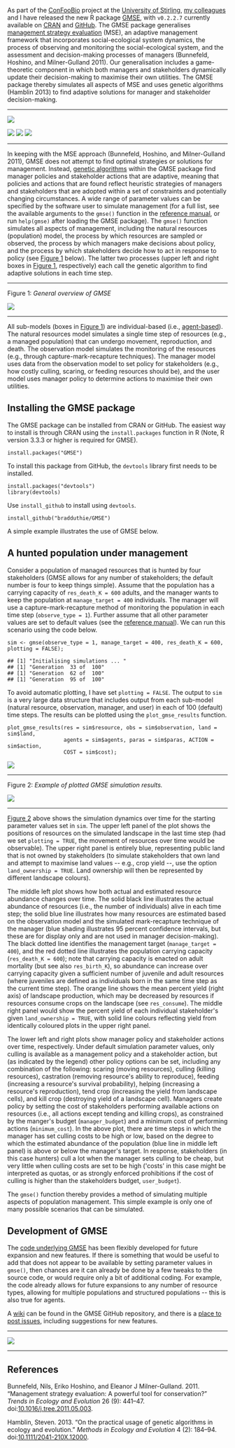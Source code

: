 As part of the [ConFooBio](https://sti-cs.org/confoobio/) project at the
[University of Stirling](http://www.stir.ac.uk/), [my
colleagues](https://sti-cs.org/contributors-2/) and I have released the
new R package [GMSE](https://bradduthie.github.io/gmse/), with
`v0.2.2.7` currently available on
[CRAN](https://CRAN.R-project.org/package=GMSE) and
[GitHub](https://github.com/bradduthie/gmse). The GMSE package
generalises [management strategy
evaluation](http://www.sciencedirect.com/science/article/pii/S0169534711001339)
(MSE), an adaptive management framework that incorporates
social-ecological system dynamics, the process of observing and
monitoring the social-ecological system, and the assessment and
decision-making processes of managers (Bunnefeld, Hoshino, and
Milner-Gulland 2011). Our generalisation includes a game-theoretic
component in which both managers and stakeholders dynamically update
their decision-making to maximise their own utilities. The GMSE package
thereby simulates all aspects of MSE and uses genetic algorithms
(Hamblin 2013) to find adaptive solutions for manager and stakeholder
decision-making.

------------------------------------------------------------------------

![](https://raw.githubusercontent.com/bradduthie/blog/10a5b6b1f6969050084e6806156272c24bc3340f/figures/GMSE_logo_name.png)

[![](http://www.r-pkg.org/badges/version/GMSE?color=yellowgreen)](https://cran.r-project.org/package=GMSE)
[![](http://cranlogs.r-pkg.org/badges/grand-total/GMSE?color=yellowgreen)](http://cranlogs.r-pkg.org/badges/grand-total/GMSE)
[![](http://cranlogs.r-pkg.org/badges/last-month/GMSE?color=yellowgreen)](http://cranlogs.r-pkg.org/badges/last-month/GMSE)

------------------------------------------------------------------------

In keeping with the MSE approach (Bunnefeld, Hoshino, and Milner-Gulland
2011), GMSE does not attempt to find optimal strategies or solutions for
management. Instead, [genetic
algorithms](https://en.wikipedia.org/wiki/Genetic_algorithm) within the
GMSE package find manager policies and stakeholder actions that are
adaptive, meaning that policies and actions that are found reflect
heuristic strategies of managers and stakeholders that are adopted
within a set of constraints and potentially changing circumstances. A
wide range of parameter values can be specified by the software user to
simulate management (for a full list, see the available arguments to the
`gmse()` function in the [reference
manual](https://cran.r-project.org/web/packages/GMSE/GMSE.pdf), or run
`help(gmse)` after loading the GMSE package). The `gmse()` function
simulates all aspects of management, including the natural resources
(population) model, the process by which resources are sampled or
observed, the process by which managers make decisions about policy, and
the process by which stakeholders decide how to act in response to
policy (see [Figure 1](#fig1) below). The latter two processes (upper
left and right boxes in [Figure 1](#fig1), respectively) each call the
genetic algorithm to find adaptive solutions in each time step.

------------------------------------------------------------------------

<a name="fig1">Figure 1:</a> *General overview of GMSE*

![](https://raw.githubusercontent.com/bradduthie/blog/8ad0dc531a4ae38c7c81f60634789099058c5161/figures/gmse_overview_simple.png)

------------------------------------------------------------------------

All sub-models (boxes in [Figure 1](#fig1)) are individual-based (i.e.,
[agent-based](https://en.wikipedia.org/wiki/Agent-based_model)). The
natural resources model simulates a single time step of resources (e.g.,
a managed population) that can undergo movement, reproduction, and
death. The observation model simulates the monitoring of the resources
(e.g., through capture-mark-recapture techniques). The manager model
uses data from the observation model to set policy for stakeholders
(e.g., how costly culling, scaring, or feeding resources should be), and
the user model uses manager policy to determine actions to maximise
their own utilities.

Installing the GMSE package
---------------------------

The GMSE package can be installed from CRAN or GitHub. The easiest way
to install is through CRAN using the `install.packages` function in R
(Note, R version 3.3.3 or higher is required for GMSE).

    install.packages("GMSE")

To install this package from GitHub, the `devtools` library first needs
to be installed.

    install.packages("devtools")
    library(devtools)

Use `install_github` to install using `devtools`.

    install_github("bradduthie/GMSE")

A simple example illustrates the use of GMSE below.

A hunted population under management
------------------------------------

Consider a population of managed resources that is hunted by four
stakeholders (GMSE allows for any number of stakeholders; the default
number is four to keep things simple). Assume that the population has a
carrying capacity of `res_death_K = 600` adults, and the manager wants
to keep the population at `manage_target = 400` individuals. The manager
will use a capture-mark-recapture method of monitoring the population in
each time step (`observe_type = 1`). Further assume that all other
parameter values are set to default values (see the [reference
manual](https://cran.r-project.org/web/packages/GMSE/GMSE.pdf)). We can
run this scenario using the code below.

    sim <- gmse(observe_type = 1, manage_target = 400, res_death_K = 600, plotting = FALSE);

    ## [1] "Initialising simulations ... "
    ## [1] "Generation  33 of  100"
    ## [1] "Generation  62 of  100"
    ## [1] "Generation  95 of  100"

To avoid automatic plotting, I have set `plotting = FALSE`. The output
to `sim` is a very large data structure that includes output from each
sub-model (natural resource, observation, manager, and user) in each of
100 (default) time steps. The results can be plotted using the
`plot_gmse_results` function.

    plot_gmse_results(res = sim$resource, obs = sim$observation, land = sim$land, 
                      agents = sim$agents, paras = sim$paras, ACTION = sim$action, 
                      COST = sim$cost);

![](2017-07-03-generalised-management-strategy-evaluation_files/figure-markdown_strict/unnamed-chunk-3-1.png)

------------------------------------------------------------------------

<a name="fig2">Figure 2:</a> *Example of plotted GMSE simulation
results.*

![](https://raw.githubusercontent.com/bradduthie/blog/8ad0dc531a4ae38c7c81f60634789099058c5161/figures/gmse_eg_1.png)

------------------------------------------------------------------------

[Figure 2](#fig2) above shows the simulation dynamics over time for the
starting parameter values set in `sim`. The upper left panel of the plot
shows the positions of resources on the simulated landscape in the last
time step (had we set `plotting = TRUE`, the movement of resources over
time would be observable). The upper right panel is entirely blue,
representing public land that is not owned by stakeholders (to simulate
stakeholders that own land and attempt to maximise land values -- e.g.,
crop yield --, use the option `land_ownership = TRUE`. Land ownership
will then be represented by different landscape colours).

The middle left plot shows how both actual and estimated resource
abundance changes over time. The solid black line illustrates the actual
abundance of resources (i.e., the number of individuals) alive in each
time step; the solid blue line illustrates how many resources are
estimated based on the observation model and the simulated
mark-recapture technique of the manager (blue shading illustrates 95
percent confidence intervals, but these are for display only and are not
used in manager decision-making). The black dotted line identifies the
management target (`manage_target = 400`), and the red dotted line
illustrates the population carrying capacity (`res_death_K = 600`); note
that carrying capacity is enacted on adult mortality (but see also
`res_birth_K`), so abundance can increase over carrying capacity given a
sufficient number of juvenile and adult resources (where juveniles are
defined as individuals born in the same time step as the current time
step). The orange line shows the mean percent yield (right axis) of
landscape production, which may be decreased by resources if resources
consume crops on the landscape (see `res_consume`). The middle right
panel would show the percent yield of each individual stakeholder's
given `land_ownership = TRUE`, with solid line colours reflecting yield
from identically coloured plots in the upper right panel.

The lower left and right plots show manager policy and stakeholder
actions over time, respectively. Under default simulation parameter
values, only culling is available as a management policy and a
stakeholder action, but (as indicated by the legend) other policy
options can be set, including any combination of the following: scaring
(moving resources), culling (killing resources), castration (removing
resource's ability to reproduce), feeding (increasing a resource's
survival probability), helping (increasing a resource's reproduction),
tend crop (increasing the yield from landscape cells), and kill crop
(destroying yield of a landscape cell). Managers create policy by
setting the cost of stakeholders performing available actions on
resources (i.e., all actions except tending and killing crops), as
constrained by the manger's budget (`manager_budget`) and a minimum cost
of performing actions (`minimum_cost`). In the above plot, there are
time steps in which the manager has set culling costs to be high or low,
based on the degree to which the estimated abundance of the population
(blue line in middle left panel) is above or below the manager's target.
In response, stakeholders (in this case hunters) cull a lot when the
manager sets culling to be cheap, but very little when culling costs are
set to be high ('costs' in this case might be interpreted as quotas, or
as strongly enforced prohibitions if the cost of culling is higher than
the stakeholders budget, `user_budget`).

The `gmse()` function thereby provides a method of simulating multiple
aspects of population management. This simple example is only one of
many possible scenarios that can be simulated.

Development of GMSE
-------------------

The [code underlying GMSE](https://github.com/bradduthie/gmse) has been
flexibly developed for future expansion and new features. If there is
something that would be useful to add that does not appear to be
available by setting parameter values in `gmse()`, then chances are it
can already be done by a few tweaks to the source code, or would require
only a bit of additional coding. For example, the code already allows
for future expansions to any number of resource types, allowing for
multiple populations and structured populations -- this is also true for
agents.

A [wiki](https://github.com/bradduthie/gmse/wiki/GMSE-feedback) can be
found in the GMSE GitHub repository, and there is a [place to post
issues](https://github.com/bradduthie/gmse/issues), including
suggestions for new features.

------------------------------------------------------------------------

![](https://raw.githubusercontent.com/bradduthie/blog/10a5b6b1f6969050084e6806156272c24bc3340f/figures/GMSE_Logo_Goose_600.png)

------------------------------------------------------------------------

References
----------

Bunnefeld, Nils, Eriko Hoshino, and Eleanor J Milner-Gulland. 2011.
“Management strategy evaluation: A powerful tool for conservation?”
*Trends in Ecology and Evolution* 26 (9): 441–47.
doi:[10.1016/j.tree.2011.05.003](https://doi.org/10.1016/j.tree.2011.05.003).

Hamblin, Steven. 2013. “On the practical usage of genetic algorithms in
ecology and evolution.” *Methods in Ecology and Evolution* 4 (2):
184–94.
doi:[10.1111/2041-210X.12000](https://doi.org/10.1111/2041-210X.12000).

